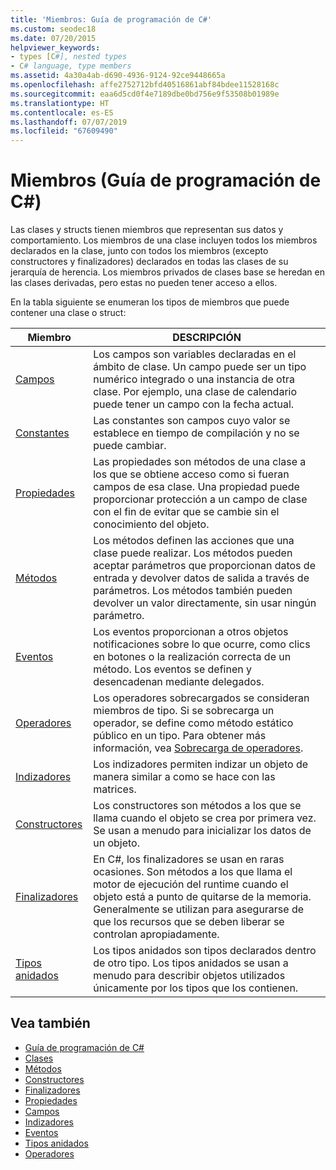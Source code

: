 ```yaml
---
title: 'Miembros: Guía de programación de C#'
ms.custom: seodec18
ms.date: 07/20/2015
helpviewer_keywords:
- types [C#], nested types
- C# language, type members
ms.assetid: 4a30a4ab-d690-4936-9124-92ce9448665a
ms.openlocfilehash: affe2752712bfd40516861abf84bdee11528168c
ms.sourcegitcommit: eaa6d5cd0f4e7189dbe0bd756e9f53508b01989e
ms.translationtype: HT
ms.contentlocale: es-ES
ms.lasthandoff: 07/07/2019
ms.locfileid: "67609490"
---
```

# <a name="members-c-programming-guide"></a>Miembros (Guía de programación de C#)

Las clases y structs tienen miembros que representan sus datos y comportamiento. Los miembros de una clase incluyen todos los miembros declarados en la clase, junto con todos los miembros (excepto constructores y finalizadores) declarados en todas las clases de su jerarquía de herencia. Los miembros privados de clases base se heredan en las clases derivadas, pero estas no pueden tener acceso a ellos.  
  
 En la tabla siguiente se enumeran los tipos de miembros que puede contener una clase o struct:  
  
|Miembro|DESCRIPCIÓN|  
|------------|-----------------|  
|[Campos](../../../csharp/programming-guide/classes-and-structs/fields.md)|Los campos son variables declaradas en el ámbito de clase. Un campo puede ser un tipo numérico integrado o una instancia de otra clase. Por ejemplo, una clase de calendario puede tener un campo con la fecha actual.|  
|[Constantes](../../../csharp/programming-guide/classes-and-structs/constants.md)|Las constantes son campos cuyo valor se establece en tiempo de compilación y no se puede cambiar.|  
|[Propiedades](../../../csharp/programming-guide/classes-and-structs/properties.md)|Las propiedades son métodos de una clase a los que se obtiene acceso como si fueran campos de esa clase. Una propiedad puede proporcionar protección a un campo de clase con el fin de evitar que se cambie sin el conocimiento del objeto.|  
|[Métodos](../../../csharp/programming-guide/classes-and-structs/methods.md)|Los métodos definen las acciones que una clase puede realizar. Los métodos pueden aceptar parámetros que proporcionan datos de entrada y devolver datos de salida a través de parámetros. Los métodos también pueden devolver un valor directamente, sin usar ningún parámetro.|  
|[Eventos](../../../csharp/programming-guide/events/index.md)|Los eventos proporcionan a otros objetos notificaciones sobre lo que ocurre, como clics en botones o la realización correcta de un método. Los eventos se definen y desencadenan mediante delegados.|  
|[Operadores](../../../csharp/programming-guide/statements-expressions-operators/operators.md)|Los operadores sobrecargados se consideran miembros de tipo. Si se sobrecarga un operador, se define como método estático público en un tipo. Para obtener más información, vea [Sobrecarga de operadores](../../../csharp/language-reference/operators/operator-overloading.md).|  
|[Indizadores](../../../csharp/programming-guide/indexers/index.md)|Los indizadores permiten indizar un objeto de manera similar a como se hace con las matrices.|  
|[Constructores](../../../csharp/programming-guide/classes-and-structs/constructors.md)|Los constructores son métodos a los que se llama cuando el objeto se crea por primera vez. Se usan a menudo para inicializar los datos de un objeto.|  
|[Finalizadores](../../../csharp/programming-guide/classes-and-structs/destructors.md)|En C#, los finalizadores se usan en raras ocasiones. Son métodos a los que llama el motor de ejecución del runtime cuando el objeto está a punto de quitarse de la memoria. Generalmente se utilizan para asegurarse de que los recursos que se deben liberar se controlan apropiadamente.|  
|[Tipos anidados](../../../csharp/programming-guide/classes-and-structs/nested-types.md)|Los tipos anidados son tipos declarados dentro de otro tipo. Los tipos anidados se usan a menudo para describir objetos utilizados únicamente por los tipos que los contienen.|  
  
## <a name="see-also"></a>Vea también

- [Guía de programación de C#](../../../csharp/programming-guide/index.md)
- [Clases](../../../csharp/programming-guide/classes-and-structs/classes.md)
- [Métodos](../../../csharp/programming-guide/classes-and-structs/methods.md)
- [Constructores](../../../csharp/programming-guide/classes-and-structs/constructors.md)
- [Finalizadores](../../../csharp/programming-guide/classes-and-structs/destructors.md)
- [Propiedades](../../../csharp/programming-guide/classes-and-structs/properties.md)
- [Campos](../../../csharp/programming-guide/classes-and-structs/fields.md)
- [Indizadores](../../../csharp/programming-guide/indexers/index.md)
- [Eventos](../../../csharp/programming-guide/events/index.md)
- [Tipos anidados](../../../csharp/programming-guide/classes-and-structs/nested-types.md)
- [Operadores](../../../csharp/programming-guide/statements-expressions-operators/operators.md)
